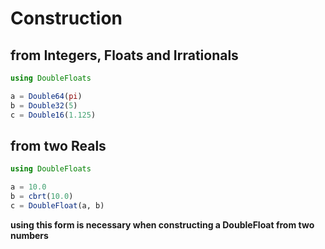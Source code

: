 # Construction

## from Integers, Floats and Irrationals

```julia
using DoubleFloats

a = Double64(pi)
b = Double32(5)
c = Double16(1.125)
```

## from two Reals

```julia
using DoubleFloats

a = 10.0
b = cbrt(10.0)
c = DoubleFloat(a, b)
```
__using this form is necessary when constructing a DoubleFloat from two numbers__
